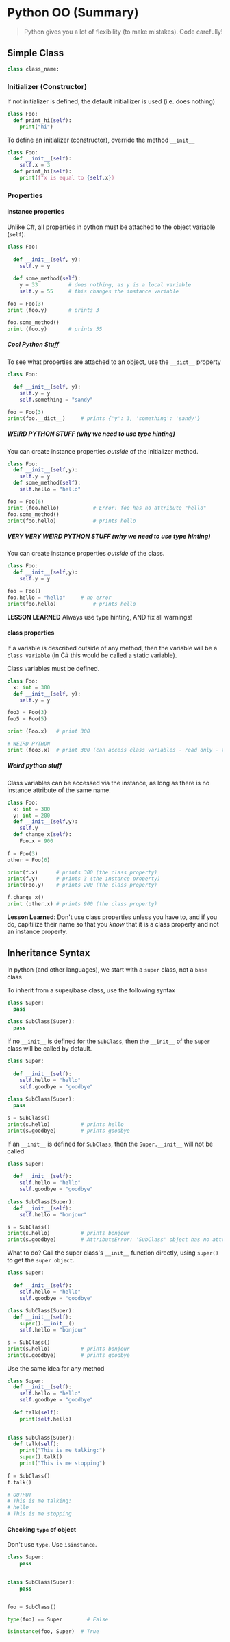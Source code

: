 # Python  OO (Summary)

> Python gives you a lot of flexibility (to make mistakes).  Code carefully!

## Simple Class

```python
class class_name:
```

### Initializer (Constructor)

If not initializer is defined, the default initiallizer is used (i.e. does nothing)

```python
class Foo:
  def print_hi(self):
    print("hi")
```



To define an initializer (constructor), override the method `__init__`

```python
class Foo:
  def __init__(self):
    self.x = 3
  def print_hi(self):
    print(f"x is equal to {self.x})
```



### Properties

#### instance properties

Unlike C#, all properties in python must be attached to the object variable (`self`).  

```python
class Foo:
  
  def __init__(self, y):
    self.y = y
    
  def some_method(self):
    y = 33		    # does nothing, as y is a local variable
    self.y = 55		# this changes the instance variable

foo = Foo(3)
print (foo.y)		# prints 3

foo.some_method()
print (foo.y)		# prints 55

```



##### Cool Python Stuff

To see what properties are attached to an object, use the `__dict__` property

```python
class Foo:
  
  def __init__(self, y):
    self.y = y
    self.something = "sandy"

foo = Foo(3)
print(foo.__dict__)		# prints {'y': 3, 'something': 'sandy'}

```



#####  WEIRD PYTHON STUFF (why we need to use type hinting)

You can create instance properties *outside* of the initializer method.

```python
class Foo:
  def __init__(self,y):
    self.y = y
  def some_method(self):
    self.hello = "hello"

foo = Foo(6)
print (foo.hello)			# Error: foo has no attribute "hello"
foo.some_method()
print(foo.hello)			# prints hello
```



##### VERY VERY WEIRD PYTHON STUFF (why we need to use type hinting)

You can create instance properties *outside* of the class.

```python
class Foo:
  def __init__(self,y):
    self.y = y

foo = Foo()
foo.hello = "hello" 	# no error
print(foo.hello)			# prints hello
```
**LESSON LEARNED** Always use type hinting, AND fix all warnings!


#### class properties

If a variable is described outside of any method, then the variable will be a `class variable` (in C# this would be called a static variable).

Class variables must be defined.
```python
class Foo:
  x: int = 300
  def __init__(self, y):
    self.y = y

foo3 = Foo(3)
foo5 = Foo(5)

print (Foo.x)  	# print 300

# WEIRD PYTHON
print (foo3.x) 	# print 300 (can access class variables - read only - through an instance)


```



##### Weird python stuff

Class variables can be accessed via the instance, as long as there is no instance attribute of the same name.

```python
class Foo:
  x: int = 300
  y: int = 200
  def __init__(self,y):
    self.y
  def change_x(self):
    Foo.x = 900
    
f = Foo(3)
other = Foo(6)

print(f.x)		# prints 300 (the class property)
print(f.y)		# prints 3 (the instance property)
print(Foo.y) 	# prints 200 (the class property)

f.change_x()
print (other.x)	# prints 900 (the class property)
```



**Lesson Learned**: Don't use class properties unless you have to, and if you do, capitilize their name so that you *know* that it is a class property and not an instance property.

## Inheritance Syntax

In python (and other languages), we start with a `super` class, not a `base` class

To inherit from a super/base class, use the following syntax

```python
class Super:
  pass
    
class SubClass(Super):
  pass
```



If no `__init__` is defined for the `SubClass`, then the `__init__` of the `Super` class will be called by default.

```python
class Super:
  
  def __init__(self):
    self.hello = "hello"
    self.goodbye = "goodbye"
      
class SubClass(Super):
  pass

s = SubClass()
print(s.hello)			# prints hello
print(s.goodbye)		# prints goodbye
```



If an `__init__` is defined for `SubClass`, then the `Super.__init__` will not be called

```python
class Super:
  
  def __init__(self):
    self.hello = "hello"
    self.goodbye = "goodbye"
      
class SubClass(Super):
  def __init__(self):
    self.hello = "bonjour"

s = SubClass()
print(s.hello)			# prints bonjour
print(s.goodbye)		# AttributeError: 'SubClass' object has no attribute 'goodbye'
```



What to do?  Call the super class's `__init__` function directly, using `super()` to get the `super object`.
```python
class Super:
  
  def __init__(self):
    self.hello = "hello"
    self.goodbye = "goodbye"
      
class SubClass(Super):
  def __init__(self):
    super().__init__()
    self.hello = "bonjour"

s = SubClass()
print(s.hello)			# prints bonjour
print(s.goodbye)		# prints goodbye
```



Use the same idea for any method

```python
class Super:
  def __init__(self):
    self.hello = "hello"
    self.goodbye = "goodbye"
    
  def talk(self):
    print(self.hello)
    

class SubClass(Super):
  def talk(self):
    print("This is me talking:")
    super().talk()
    print("This is me stopping")
    
f = SubClass()
f.talk()

# OUTPUT
# This is me talking:
# hello
# This is me stopping
```



#### Checking `type` of object

Don't use `type`.  Use `isinstance`.

```python
class Super:
	pass
    

class SubClass(Super):
	pass


foo = SubClass()

type(foo) == Super   	  # False

isinstance(foo, Super)	# True


```

